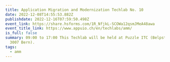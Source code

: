 ```yaml
---
title: Application Migration and Modernization Techlab No. 10
date: 2022-12-08T14:55:53.882Z
publishdate: 2022-12-16T07:59:50.498Z
event_link: https://share.hsforms.com/1R_NfjkL-SCOWa12qsmJMeA48awa
event_title_link: https://www.appuio.ch/en/techlabs/amm/
is_full: false
summary: 09:00 to 17:00 This Techlab will be held at Puzzle ITC (Belpstrasse 37,
  3007 Bern).
tags:
  - amm
---
```

